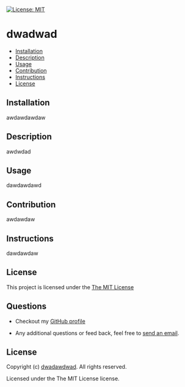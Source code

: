  [![License: MIT](https://img.shields.io/badge/License-MIT-yellow.svg)](https://opensource.org/licenses/MIT)
  # dwadwad
 
  * [Installation](#installation)
  * [Description](#description)
  * [Usage](#usage)
  * [Contribution](#contribution)
  * [Instructions](#instructions)
  * [License](#license)
      
  ## Installation
  awdawdawdaw
  ## Description
  awdwdad
  ## Usage
  dawdawdawd
  ## Contribution
  awdawdaw
  ## Instructions
  dawdawdaw
  ## License
  This project is licensed under the [The MIT License](https://opensource.org/licenses/MIT)
      
  ## Questions
  * Checkout my [GitHub profile](https://github.com/dwadawdwad)
  
  * Any additional questions or feed back, feel free to [send an email](mailto:awdawdawd). 
  ## License
  Copyright (c) [ dwadawdwad](https://github.com/dwadawdwad). All rights reserved.
  
  Licensed under the The MIT License license.